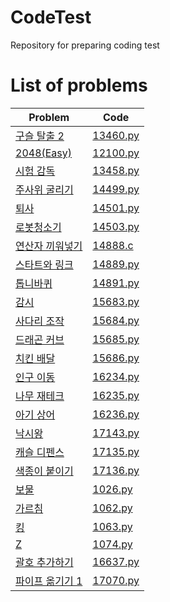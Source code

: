 # CodeTest

Repository for preparing coding test
# List of problems

| Problem                                             | Code                          |
|-----------------------------------------------------|-------------------------------|
| [구슬 탈출 2](https://www.acmicpc.net/problem/13460)    | [13460.py](./Python/13460.py) |
| [2048(Easy)](https://www.acmicpc.net/problem/12100) | [12100.py](./Python/12100.py) |
| [시험 감독](https://www.acmicpc.net/problem/13458)      | [13458.py](./Python/13458.py) |
| [주사위 굴리기](https://www.acmicpc.net/problem/14499)    | [14499.py](./Python/14499.py) |
| [퇴사](https://www.acmicpc.net/problem/14501)         | [14501.py](./Python/14501.py) |
| [로봇청소기](https://www.acmicpc.net/problem/14503)      | [14503.py](./Python/14503.py) |
| [연산자 끼워넣기](https://www.acmicpc.net/problem/14888)   | [14888.c](./C/14888.c)        |
| [스타트와 링크](https://www.acmicpc.net/problem/14889)    | [14889.py](./Python/14889.py) |
| [톱니바퀴](https://www.acmicpc.net/problem/14891)       | [14891.py](./Python/14891.py) |
| [감시](https://www.acmicpc.net/problem/15683)         | [15683.py](./Python/15683.py) |
| [사다리 조작](https://www.acmicpc.net/problem/15684)     | [15684.py](./Python/15684.py) |
| [드래곤 커브](https://www.acmicpc.net/problem/15685)     | [15685.py](./Python/15685.py) |
| [치킨 배달](https://www.acmicpc.net/problem/15686)      | [15686.py](./Python/15686.py) |
| [인구 이동](https://www.acmicpc.net/problem/16234)      | [16234.py](./Python/16234.py) |
| [나무 재테크](https://www.acmicpc.net/problem/16235)     | [16235.py](./Python/16235.py) |
| [아기 상어](https://www.acmicpc.net/problem/16236)      | [16236.py](./Python/16236.py) |
| [낙시왕](https://www.acmicpc.net/problem/17143)        | [17143.py](./Python/17143.py) |
| [캐슬 디펜스](https://www.acmicpc.net/problem/17135)     | [17135.py](./Python/17135.py) |
| [색종이 붙이기](https://www.acmicpc.net/problem/17136)    | [17136.py](./Python/17136.py) |
| [보물](https://www.acmicpc.net/problem/1026)          | [1026.py](./Python/1026.py)   |
| [가르침](https://www.acmicpc.net/problem/1062)         | [1062.py](./Python/1062.py)   |
| [킹](https://www.acmicpc.net/problem/1063)           | [1063.py](./Python/1063.py)   |
| [Z](https://www.acmicpc.net/problem/1074)           | [1074.py](./Python/1074.py)   |
| [괄호 추가하기](https://www.acmicpc.net/problem/16637)    | [16637.py](./Python/16637.py) |
| [파이프 옮기기 1](https://www.acmicpc.net/problem/17070)  | [17070.py](./Python/17070.py) |